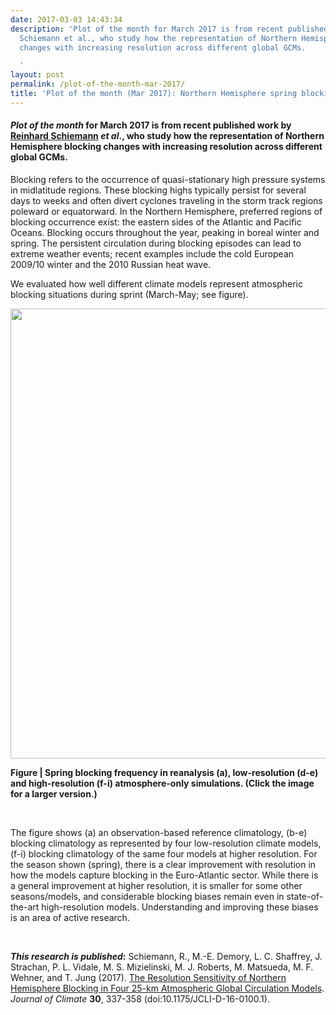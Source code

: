 ```yaml
---
date: 2017-03-03 14:43:34
description: 'Plot of the month for March 2017 is from recent published work by Reinhard
  Schiemann et al., who study how the representation of Northern Hemisphere blocking
  changes with increasing resolution across different global GCMs.

  '
layout: post
permalink: /plot-of-the-month-mar-2017/
title: 'Plot of the month (Mar 2017): Northern Hemisphere spring blocking'
---
```


<h4><em>Plot of the month</em> for March 2017 is from recent published work by <a href="http://www.met.reading.ac.uk/userpages/reinhard.php">Reinhard Schiemann</a> <em>et al</em>., who study how the representation of Northern Hemisphere blocking changes with increasing resolution across different global GCMs.</h4>
<p></p>
<div>Blocking refers to the occurrence of quasi-stationary high pressure systems in midlatitude regions. These blocking highs typically persist for several days to weeks and often divert cyclones traveling in the storm track regions poleward or equatorward. In the Northern Hemisphere, preferred regions of blocking occurrence exist: the eastern sides of the Atlantic and Pacific Oceans. Blocking occurs throughout the year, peaking in boreal winter and spring. The persistent circulation during blocking episodes can lead to extreme weather events; recent examples include the cold European 2009/10 winter and the 2010 Russian heat wave.</div>
<p></p>
<div>We evaluated how well different climate models represent atmospheric blocking situations during sprint (March-May; see figure).</div>
<div>
<p><a href="https://hrcm.ceda.ac.uk/hrcm/static/media/uploads/Figures/mam_blocking_schiemann_2016.png"><img height="720" src="https://hrcm.ceda.ac.uk/hrcm/static/media/uploads/Figures/mam_blocking_schiemann_2016.png" width="1086"></a></p>
</div>
<p><strong>Figure | Spring blocking frequency in reanalysis (a), low-resolution (d-e) and high-resolution (f-i) atmosphere-only simulations. (Click the image for a larger version.)</strong></p>
<p> </p>
<p>The figure shows (a) an observation-based reference climatology, (b-e) blocking climatology as represented by four low-resolution climate models, (f-i) blocking climatology of the same four models at higher resolution. For the season shown (spring), there is a clear improvement with resolution in how the models capture blocking in the Euro-Atlantic sector. While there is a general improvement at higher resolution, it is smaller for some other seasons/models, and considerable blocking biases remain even in state-of-the-art high-resolution models. Understanding and improving these biases is an area of active research.</p>
<p> </p>
<p><strong><em>This research is published</em>:</strong> Schiemann, R., M.-E. Demory, L. C. Shaffrey, J. Strachan, P. L. Vidale, M. S. Mizielinski, M. J. Roberts, M. Matsueda, M. F. Wehner, and T. Jung (2017). <a href="http://journals.ametsoc.org/doi/abs/10.1175/JCLI-D-16-0100.1">The Resolution Sensitivity of Northern Hemisphere Blocking in Four 25-km Atmospheric Global Circulation Models</a>. <em>Journal of Climate</em> <strong>30</strong>, 337-358 (doi:10.1175/JCLI-D-16-0100.1).</p>
